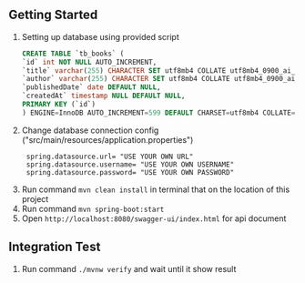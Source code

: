 ## Getting Started
1. Setting up database using provided script
   ``` sql
   CREATE TABLE `tb_books` (
   `id` int NOT NULL AUTO_INCREMENT,
   `title` varchar(255) CHARACTER SET utf8mb4 COLLATE utf8mb4_0900_ai_ci NOT NULL,
   `author` varchar(255) CHARACTER SET utf8mb4 COLLATE utf8mb4_0900_ai_ci NOT NULL,
   `publishedDate` date DEFAULT NULL,
   `createdAt` timestamp NULL DEFAULT NULL,
   PRIMARY KEY (`id`)
   ) ENGINE=InnoDB AUTO_INCREMENT=599 DEFAULT CHARSET=utf8mb4 COLLATE=utf8mb4_0900_ai_ci;
   ```
2. Change database connection config ("src/main/resources/application.properties")
   ```   
    spring.datasource.url= "USE YOUR OWN URL"
    spring.datasource.username= "USE YOUR OWN USERNAME"
    spring.datasource.password= "USE YOUR OWN PASSWORD"
    ```
3. Run command ```mvn clean install``` in terminal that on the location of this project
4. Run command ```mvn spring-boot:start```
5. Open ```http://localhost:8080/swagger-ui/index.html``` for api document

## Integration Test
1. Run command ```./mvnw verify``` and wait until it show result

